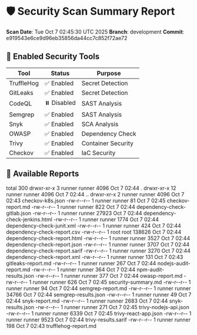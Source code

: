 # 🛡️ Security Scan Summary Report

**Scan Date**: Tue Oct  7 02:45:30 UTC 2025
**Branch**: development
**Commit**: e919543e6ce9d96eb35856da44cc7c852f72ae72

## 🔧 Enabled Security Tools

| Tool | Status | Purpose |
|------|--------|---------|
| TruffleHog | ✅ Enabled | Secret Detection |
| GitLeaks | ✅ Enabled | Secret Detection |
| CodeQL | ⏸️ Disabled | SAST Analysis |
| Semgrep | ✅ Enabled | SAST Analysis |
| Snyk | ✅ Enabled | SCA Analysis |
| OWASP | ✅ Enabled | Dependency Check |
| Trivy | ✅ Enabled | Container Security |
| Checkov | ✅ Enabled | IaC Security |

## 📁 Available Reports

total 300
drwxr-xr-x  3 runner runner   4096 Oct  7 02:44 .
drwxr-xr-x 12 runner runner   4096 Oct  7 02:44 ..
drwxr-xr-x  2 runner runner   4096 Oct  7 02:43 checkov-k8s.json
-rw-r--r--  1 runner runner     81 Oct  7 02:45 checkov-report.md
-rw-r--r--  1 runner runner    822 Oct  7 02:44 dependency-check-gitlab.json
-rw-r--r--  1 runner runner  27923 Oct  7 02:44 dependency-check-jenkins.html
-rw-r--r--  1 runner runner   1774 Oct  7 02:44 dependency-check-junit.xml
-rw-r--r--  1 runner runner    424 Oct  7 02:44 dependency-check-report.csv
-rw-r--r--  1 root   root   138626 Oct  7 02:44 dependency-check-report.html
-rw-r--r--  1 runner runner   3527 Oct  7 02:44 dependency-check-report.json
-rw-r--r--  1 runner runner   3707 Oct  7 02:44 dependency-check-report.sarif
-rw-r--r--  1 runner runner   3270 Oct  7 02:44 dependency-check-report.xml
-rw-r--r--  1 runner runner    131 Oct  7 02:43 gitleaks-report.md
-rw-r--r--  1 runner runner    267 Oct  7 02:44 nodejs-audit-report.md
-rw-r--r--  1 runner runner    364 Oct  7 02:44 npm-audit-results.json
-rw-r--r--  1 runner runner    377 Oct  7 02:44 owasp-report.md
-rw-r--r--  1 runner runner    626 Oct  7 02:45 security-summary.md
-rw-r--r--  1 runner runner     94 Oct  7 02:44 semgrep-report.md
-rw-r--r--  1 runner runner  34766 Oct  7 02:44 semgrep-results.json
-rw-r--r--  1 runner runner     49 Oct  7 02:44 snyk-report.md
-rw-r--r--  1 runner runner   2683 Oct  7 02:44 snyk-results.json
-rw-r--r--  1 runner runner    271 Oct  7 02:45 trivy-nodejs-api.json
-rw-r--r--  1 runner runner   6339 Oct  7 02:45 trivy-react-app.json
-rw-r--r--  1 runner runner   9523 Oct  7 02:44 trivy-results.sarif
-rw-r--r--  1 runner runner    198 Oct  7 02:43 trufflehog-report.md
